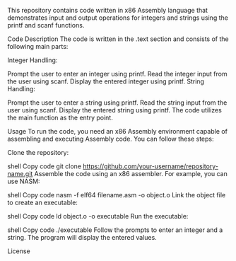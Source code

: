 This repository contains code written in x86 Assembly language that demonstrates input and output operations for integers and strings using the printf and scanf functions.

Code Description
The code is written in the .text section and consists of the following main parts:

Integer Handling:

Prompt the user to enter an integer using printf.
Read the integer input from the user using scanf.
Display the entered integer using printf.
String Handling:

Prompt the user to enter a string using printf.
Read the string input from the user using scanf.
Display the entered string using printf.
The code utilizes the main function as the entry point.

Usage
To run the code, you need an x86 Assembly environment capable of assembling and executing Assembly code. You can follow these steps:

Clone the repository:

shell
Copy code
git clone https://github.com/your-username/repository-name.git
Assemble the code using an x86 assembler. For example, you can use NASM:

shell
Copy code
nasm -f elf64 filename.asm -o object.o
Link the object file to create an executable:

shell
Copy code
ld object.o -o executable
Run the executable:

shell
Copy code
./executable
Follow the prompts to enter an integer and a string. The program will display the entered values.

License
